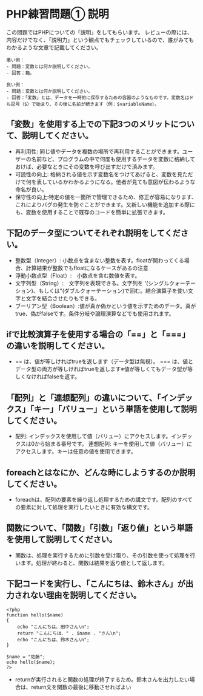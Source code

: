 # PHP練習問題① 説明
この問題ではPHPについての「説明」をしてもらいます。
レビューの際には、内容だけでなく、「説明力」という観点でもチェックしているので、誰がみてもわかるような文章で記載してください。

```
悪い例：
- 問題：変数とは何か説明してください。
- 回答：箱。

良い例：
- 問題：変数とは何か説明してください。
- 回答：「変数」とは、データを一時的に保存するための容器のようなものです。変数名はドル記号（$）で始まり、その後に名前が続きます（例：$variableName）。
```

## 「変数」を使用する上での下記3つのメリットについて、説明してください。
- 再利用性: 同じ値やデータを複数の場所で再利用することができます。ユーザーの名前など、プログラムの中で何度も使用するデータを変数に格納しておけば、必要なときにその変数を呼び出すだけで済みます。
- 可読性の向上: 格納される値を示す変数名をつけてあげると、変数を見ただけで何を表しているかわかるようになる。他者が見ても意図が伝わるような命名が良い。
- 保守性の向上:特定の値を一箇所で管理できるため、修正が容易になります、これによりバグの発生を防ぐことができます。又新しい機能を追加する際にも、変数を使用することで既存のコードを簡単に拡張できます。

## 下記のデータ型についてそれぞれ説明をしてください。
- 整数型（Integer）: 小数点を含まない整数を表す。floatが関わってくる場合、計算結果が整数でもfloatになるケースがあるの注意
- 浮動小数点型（Float）:　小数点を含む数値を表す。
- 文字列型（String）:　文字列を表現できる。文字列を '(シングルクォーテーション)、もしくは"(ダブルクォーテーション)で囲む。結合演算子を使い文字と文字を結合させたりもできる。
- ブーリアン型（Boolean）:値が真か偽かという値を示すためのデータ。真がtrue、偽がfalseです。条件分岐や論理演算などでも使用されます。

## ifで比較演算子を使用する場合の「==」と「===」の違いを説明してください。
- == は、値が等しければtrueを返します（データ型は無視）。
=== は、値とデータ型の両方が等しければtrueを返します※値が等しくてもデータ型が等しくなければfalseを返す。

## 「配列」と「連想配列」の違いについて、「インデックス」「キー」「バリュー」という単語を使用して説明してください。
- 配列: インデックスを使用して値（バリュー）にアクセスします。インデックスは0から始まる番号です。
連想配列: キーを使用して値（バリュー）にアクセスします。キーは任意の値を使用できます。

## foreachとはなにか、どんな時にしようするのか説明してください。
- foreachは、配列の要素を繰り返し処理するための講文です。配列のすべての要素に対して処理を実行したいときに有効な構文です。


## 関数について、「関数」「引数」「返り値」という単語を使用して説明してください。
- 関数は、処理を実行するために引数を受け取り、その引数を使って処理を行います。処理が終わると、関数は結果を返り値として返します。

## 下記コードを実行し、「こんにちは、鈴木さん」が出力されない理由を説明してください。
```
<?php
function hello($name)
{
    echo "こんにちは、田中さん\n";
    return "こんにちは、" . $name . "さん\n";
    echo "こんにちは、鈴木さん\n";
}

$name = "佐藤";
echo hello($name);
?>
```
- returnが実行されると関数の処理が終了するため。鈴木さんを出力したい場合は、return文を関数の最後に移動させればよい